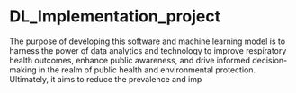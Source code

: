 # DL_Implementation_project
The purpose of developing this software and machine learning model is to harness the power
of data analytics and technology to improve respiratory health outcomes, enhance public
awareness, and drive informed decision-making in the realm of public health and
environmental protection. Ultimately, it aims to reduce the prevalence and imp
